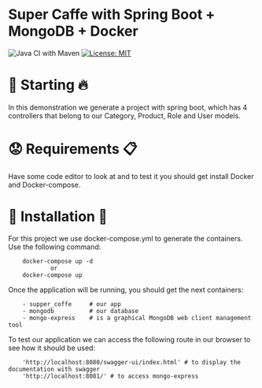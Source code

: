 # Super Caffe with Spring Boot + MongoDB + Docker
![Java CI with Maven](https://github.com/drubioa/demo-mongo-springboot/workflows/Java%20CI%20with%20Maven/badge.svg)
[![License: MIT](https://img.shields.io/badge/License-MIT-yellow.svg)](https://opensource.org/licenses/MIT)

# 🏃 Starting 🔥
In this demonstration we generate a project with spring boot, which has 4 controllers that belong to our Category, 
Product, Role and User models.

# 😟 Requirements 📋
Have some code editor to look at and to test it you should get install Docker and Docker-compose.

# 🔧 Installation 🔨
For this project we use docker-compose.yml to generate the containers. Use the following command:
```
    docker-compose up -d
            or
    docker-compose up
```
Once the application will be running, you should get the next containers:

````
    - supper_coffe     # our app
    - mongodb          # our database
    - mongo-express    # is a graphical MongoDB web client management tool
```` 

To test our application we can access the following route in our browser to see how it should be used:

```
    'http://localhost:8080/swagger-ui/index.html' # to display the documentation with swagger
    'http://localhost:8081/' # to access mongo-express
```